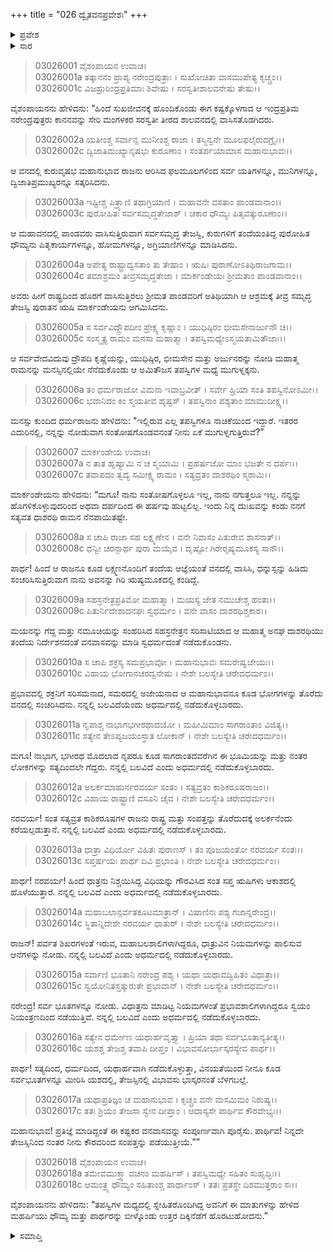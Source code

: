 +++
title = "026 ದ್ವೈತವನಪ್ರವೇಶಃ"
+++

<details><summary>ಪ್ರವೇಶ</summary>


।।   ಓಂ ಓಂ ನಮೋ ನಾರಾಯಣಾಯ।।   ಶ್ರೀ ವೇದವ್ಯಾಸಾಯ ನಮಃ ।।

ಶ್ರೀ ಕೃಷ್ಣದ್ವೈಪಾಯನ ವೇದವ್ಯಾಸ ವಿರಚಿತ  

**ಶ್ರೀ ಮಹಾಭಾರತ**

**ಆರಣ್ಯಕ ಪರ್ವ**

**ಕೈರಾತ ಪರ್ವ**

**ಅಧ್ಯಾಯ 26**

</details>


<details><summary>ಸಾರ</summary>

ಸರಸ್ವತೀ ತೀರದ ಶಾಲವನದಲ್ಲಿ ವಾಸಿಸುತ್ತಿರುವಾಗ ಯಧಿಷ್ಠಿರನನ್ನು ಕಾಣಲು ಮುನಿ ಮಾರ್ಕಂಡೇಯನು ಆಗಮಿಸಿದ್ದುದು (1-4). ಮುನಿಯು ಪಾಂಡವರನ್ನು ನೋಡಿ ಮುನಿಯು ಮುಗುಳ್ನಕ್ಕಿದುದು (5); ಯುಧಿಷ್ಠಿರನು ಕಾರಣವನ್ನು ಕೇಳಿದುದು (6). ಶ್ರೀರಾಮನನ್ನು ನೆನಪಿಸಿಕೊಂಡು ಮುಗುಳ್ನಕ್ಕೆನೆಂದೂ, ಬಲವಿದೆಯೆಂದು ಅಧರ್ಮದಲ್ಲಿ ನಡೆದುಕೊಳ್ಳಬಾರದೆಂದೂ ಮಾರ್ಕಂಡೇಯನು ಹೇಳಿ ಹೊರಟುಹೋದುದು (7-19).

</details>


> 03026001 ವೈಶಂಪಾಯನ ಉವಾಚ।  
03026001a ತತ್ಕಾನನಂ ಪ್ರಾಪ್ಯ ನರೇಂದ್ರಪುತ್ರಾಃ ।
	ಸುಖೋಚಿತಾ ವಾಸಮುಪೇತ್ಯ ಕೃಚ್ಚ್ರಂ।।  
> 03026001c ವಿಜಹ್ರುರಿಂದ್ರಪ್ರತಿಮಾಃ ಶಿವೇಷು ।
	ಸರಸ್ವತೀಶಾಲವನೇಷು ತೇಷು।।   

ವೈಶಂಪಾಯನನು ಹೇಳಿದನು: “ಹಿಂದೆ ಸುಖಜೀವನಕ್ಕೆ ಹೊಂದಿಕೊಂಡು ಈಗ ಕಷ್ಟಕ್ಕೊಳಗಾದ ಆ ಇಂದ್ರಪ್ರತಿಮ ನರೇಂದ್ರಪುತ್ರರು ಕಾನನವನ್ನು ಸೇರಿ ಮಂಗಳಕರ ಸರಸ್ವತೀ ತೀರದ ಶಾಲವನದಲ್ಲಿ ವಾಸಿಸತೊಡಗಿದರು.

> 03026002a ಯತೀಂಶ್ಚ ಸರ್ವಾನ್ಸ ಮುನೀಂಶ್ಚ ರಾಜಾ ।
	ತಸ್ಮಿನ್ವನೇ ಮೂಲಫಲೈರುದಗ್ರೈಃ।।   
> 03026002c ದ್ವಿಜಾತಿಮುಖ್ಯಾನೃಷಭಃ ಕುರೂಣಾಂ ।
	ಸಂತರ್ಪಯಾಮಾಸ ಮಹಾನುಭಾವಃ।।  

ಆ ವನದಲ್ಲಿ ಕುರುವೃಷಭ ಮಹಾನುಭಾವ ರಾಜನು ಆರಿಸಿದ ಫಲಮೂಲಗಳಿಂದ ಸರ್ವ ಯತಿಗಳನ್ನೂ, ಮುನಿಗಳನ್ನೂ, ದ್ವಿಜಾತಿಪ್ರಮುಖ್ಯರನ್ನೂ ಸತ್ಕರಿಸಿದನು.

> 03026003a ಇಷ್ಟೀಶ್ಚ ಪಿತ್ರ್ಯಾಣಿ ತಥಾಗ್ರಿಯಾಣಿ ।
	ಮಹಾವನೇ ವಸತಾಂ ಪಾಂಡವಾನಾಂ।।  
> 03026003c ಪುರೋಹಿತಃ ಸರ್ವಸಮೃದ್ಧತೇಜಾಶ್ ।
	ಚಕಾರ ಧೌಮ್ಯಃ ಪಿತೃವತ್ಕುರೂಣಾಂ।।  

ಆ ಮಹಾವನದಲ್ಲಿ ಪಾಂಡವರು ವಾಸಿಸುತ್ತಿರುವಾಗ ಸರ್ವಸಮೃದ್ಧ ತೇಜಸ್ವಿ, ಕುರುಗಳಿಗೆ ತಂದೆಯಂತಿದ್ದ ಪುರೋಹಿತ ಧೌಮ್ಯನು ಪಿತೃಕಾರ್ಯಗಳನ್ನೂ, ಹೋಮಗಳನ್ನೂ, ಅಗ್ರಿಯಾಣಿಗಳನ್ನೂ ಮಾಡಿಸಿದನು.

> 03026004a ಅಪೇತ್ಯ ರಾಷ್ಟ್ರಾದ್ವಸತಾಂ ತು ತೇಷಾಂ ।
	ಋಷಿಃ ಪುರಾಣೋಽತಿಥಿರಾಜಗಾಮ।।  
> 03026004c ತಮಾಶ್ರಮಂ ತೀವ್ರಸಮೃದ್ಧತೇಜಾ ।
	ಮಾರ್ಕಂಡೇಯಃ ಶ್ರೀಮತಾಂ ಪಾಂಡವಾನಾಂ।।  

ಅವರು ಹೀಗೆ ರಾಷ್ಟ್ರದಿಂದ ಹೊರಗೆ ವಾಸಿಸುತ್ತಿರಲು ಶ್ರೀಮತ ಪಾಂಡವರಿಗೆ ಅತಿಥಿಯಾಗಿ ಆ ಆಶ್ರಮಕ್ಕೆ ತೀವ್ರ ಸಮೃದ್ಧ ತೇಜಸ್ವಿ ಪುರಾತನ ಋಷಿ ಮಾರ್ಕಂಡೇಯನು ಆಗಮಿಸಿದನು.

> 03026005a ಸ ಸರ್ವವಿದ್ದ್ರೌಪದೀಂ ಪ್ರೇಕ್ಷ್ಯ ಕೃಷ್ಣಾಂ ।
	ಯುಧಿಷ್ಠಿರಂ ಭೀಮಸೇನಾರ್ಜುನೌ ಚ।।  
> 03026005c ಸಂಸ್ಮೃತ್ಯ ರಾಮಂ ಮನಸಾ ಮಹಾತ್ಮಾ ।
	ತಪಸ್ವಿಮಧ್ಯೇಽಸ್ಮಯತಾಮಿತೌಜಾಃ।।  

ಆ ಸರ್ವವೇದವಿದುವು ದ್ರೌಪದಿ ಕೃಷ್ಣೆಯನ್ನು, ಯುಧಿಷ್ಠಿರ, ಭೀಮಸೇನ ಮತ್ತು ಅರ್ಜುನರನ್ನು ನೋಡಿ ಮಹಾತ್ಮ ರಾಮನನ್ನು ಮನಸ್ಸಿನಲ್ಲಿಯೇ ನೆನೆದುಕೊಂಡು ಆ ಅಮಿತೌಜಸ ತಪಸ್ವಿಗಳ ಮಧ್ಯೆ ಮುಗುಳ್ನಕ್ಕನು.

> 03026006a ತಂ ಧರ್ಮರಾಜೋ ವಿಮನಾ ಇವಾಬ್ರವೀತ್ ।
	ಸರ್ವೇ ಹ್ರಿಯಾ ಸಂತಿ ತಪಸ್ವಿನೋಽಮೀ।।  
> 03026006c ಭವಾನಿದಂ ಕಿಂ ಸ್ಮಯತೀವ ಹೃಷ್ಟಸ್ ।
	ತಪಸ್ವಿನಾಂ ಪಶ್ಯತಾಂ ಮಾಮುದೀಕ್ಷ್ಯ।।  

ಮನಸ್ಸು ಕುಂದಿದ ಧರ್ಮರಾಜನು ಹೇಳಿದನು: "ಇಲ್ಲಿರುವ ಎಲ್ಲ ತಪಸ್ವಿಗಳೂ ನಾಚಿಕೆಯಿಂದ ಇದ್ದಾರೆ. ಇತರರ ಎದುರಿನಲ್ಲಿ, ನನ್ನನ್ನು ನೋಡುವಾಗ ಸಂತೋಷಗೊಂಡವನಂತೆ ನೀನು ಏಕೆ ಮುಗುಳ್ನಗುತ್ತಿರುವೆ?”

> 03026007 ಮಾರ್ಕಂಡೇಯ ಉವಾಚ।  
03026007a ನ ತಾತ ಹೃಷ್ಯಾಮಿ ನ ಚ ಸ್ಮಯಾಮಿ ।
	ಪ್ರಹರ್ಷಜೋ ಮಾಂ ಭಜತೇ ನ ದರ್ಪಃ।।  
> 03026007c ತವಾಪದಂ ತ್ವದ್ಯ ಸಮೀಕ್ಷ್ಯ ರಾಮಂ ।
	ಸತ್ಯವ್ರತಂ ದಾಶರಥಿಂ ಸ್ಮರಾಮಿ।।  

ಮಾರ್ಕಂಡೇಯನು ಹೇಳಿದನು: “ಮಗೂ! ನಾನು ಸಂತೋಷಗೊಳ್ಳಲೂ ಇಲ್ಲ, ನಾನು ನಗುತ್ತಲೂ ಇಲ್ಲ. ನನ್ನನ್ನು ಹೊಗಳಿಕೊಳ್ಳುವುದರಿಂದ ಅಥವಾ ದರ್ಪದಿಂದ ಈ ಹರ್ಷವು ಹುಟ್ಟಲಿಲ್ಲ. ಇಂದು ನಿನ್ನ ದುಃಖವನ್ನು ಕಂಡು ನನಗೆ ಸತ್ಯವತ ಧಾಶರಥಿ ರಾಮನ ನೆನಪಾಯಿತಷ್ಟೇ.

> 03026008a ಸ ಚಾಪಿ ರಾಜಾ ಸಹ ಲಕ್ಷ್ಮಣೇನ ।
	ವನೇ ನಿವಾಸಂ ಪಿತುರೇವ ಶಾಸನಾತ್।।  
> 03026008c ಧನ್ವೀ ಚರನ್ಪಾರ್ಥ ಪುರಾ ಮಯೈವ ।
	ದೃಷ್ಟೋ ಗಿರೇರೃಷ್ಯಮೂಕಸ್ಯ ಸಾನೌ।।  

ಪಾರ್ಥ! ಹಿಂದೆ ಆ ರಾಜನೂ ಕೂಡ ಲಕ್ಷ್ಮಣನೊಂದಿಗೆ ತಂದೆಯ ಆಜ್ಞೆಯಂತೆ ವನದಲ್ಲಿ ವಾಸಿಸಿ, ಧನ್ನುಸ್ಸನ್ನು ಹಿಡಿದು ಸಂಚರಿಸಿಸುತ್ತಿರುವಾಗ ನಾನು ಅವನನ್ನು ಗಿರಿ ಋಷ್ಯಮೂಕದಲ್ಲಿ ಕಂಡಿದ್ದೆ.

> 03026009a ಸಹಸ್ರನೇತ್ರಪ್ರತಿಮೋ ಮಹಾತ್ಮಾ ।
	ಮಯಸ್ಯ ಜೇತ ನಮುಚೇಶ್ಚ ಹಂತಾ।।  
> 03026009c ಪಿತುರ್ನಿದೇಶಾದನಘಃ ಸ್ವಧರ್ಮಂ ।
	ವನೇ ವಾಸಂ ದಾಶರಥಿಶ್ಚಕಾರ।।  

ಮಯನನ್ನು ಗೆದ್ದ ಮತ್ತು ನಮೂಚಿಯನ್ನು ಸಂಹರಿಸಿದ ಸಹಸ್ರನೇತ್ರನ ಸರಿಸಾಟಿಯಾದ ಆ ಮಹಾತ್ಮ ಅನಘ ದಾಶರಥಿಯು ತಂದೆಯ ನಿರ್ದೇಶನದಂತೆ ವನವಾಸವನ್ನು ಮಾಡಿ ಸ್ವಧರ್ಮದಂತೆ ನಡೆದುಕೊಂಡನು.

> 03026010a ಸ ಚಾಪಿ ಶಕ್ರಸ್ಯ ಸಮಪ್ರಭಾವೋ ।
	ಮಹಾನುಭಾವಃ ಸಮರೇಷ್ವಜೇಯಃ।।   
> 03026010c ವಿಹಾಯ ಭೋಗಾನಚರದ್ವನೇಷು ।
	ನೇಶೇ ಬಲಸ್ಯೇತಿ ಚರೇದಧರ್ಮಂ।।  

ಪ್ರಭಾವದಲ್ಲಿ ಶಕ್ರನಿಗೆ ಸರಿಸಮನಾದ, ಸಮರದಲ್ಲಿ ಅಜೇಯನಾದ ಆ ಮಹಾನುಭಾವನೂ ಕೂಡ ಭೋಗಗಳನ್ನು ತೊರೆದು ವನದಲ್ಲಿ ಸಂಚರಿಸಿದನು. ನನ್ನಲ್ಲಿ ಬಲವಿದೆಯೆಂದು ಅಧರ್ಮದಲ್ಲಿ ನಡೆದುಕೊಳ್ಳಬಾರದು.

> 03026011a ನೃಪಾಶ್ಚ ನಾಭಾಗಭಗೀರಥಾದಯೋ ।
	ಮಹೀಮಿಮಾಂ ಸಾಗರಾಂತಾಂ ವಿಜಿತ್ಯ।।  
> 03026011c ಸತ್ಯೇನ ತೇಽಪ್ಯಜಯಂಸ್ತಾತ ಲೋಕಾನ್ ।
	ನೇಶೇ ಬಲಸ್ಯೇತಿ ಚರೇದಧರ್ಮಂ।।  

ಮಗೂ! ನಾಭಾಗ, ಭಗೀರಥ ಮೊದಲಾದ ನೃಪರೂ ಕೂಡ ಸಾಗರಾಂತದವರೆಗಿನ ಈ ಭೂಮಿಯನ್ನು ಮತ್ತು ನಂತರ ಲೋಕಗಳನ್ನು ಸತ್ಯದಿಂದಲೇ ಗೆದ್ದರು. ನನ್ನಲ್ಲಿ ಬಲವಿದೆ ಎಂದು ಅಧರ್ಮದಲ್ಲಿ ನಡೆದುಕೊಳ್ಳಬಾರದು.

> 03026012a ಅಲರ್ಕಮಾಹುರ್ನರವರ್ಯ ಸಂತಂ ।
	ಸತ್ಯವ್ರತಂ ಕಾಶಿಕರೂಷರಾಜಂ।।  
> 03026012c ವಿಹಾಯ ರಾಷ್ಟ್ರಾಣಿ ವಸೂನಿ ಚೈವ ।
	ನೇಶೇ ಬಲಸ್ಯೇತಿ ಚರೇದಧರ್ಮಂ।।  

ನರವರ್ಯ! ಸಂತ ಸತ್ಯವ್ರತ ಕಾಶಿಕರೂಷಗಳ ರಾಜನು ರಾಷ್ಟ್ರ ಮತ್ತು ಸಂಪತ್ತನ್ನು ತೊರೆದುದಕ್ಕೆ ಅಲರ್ಕನೆಂದು ಕರೆಯಲ್ಪಡುತ್ತಾನೆ. ನನ್ನಲ್ಲಿ ಬಲವಿದೆ ಎಂದು ಅಧರ್ಮದಲ್ಲಿ ನಡೆದುಕೊಳ್ಳಬಾರದು.

> 03026013a ಧಾತ್ರಾ ವಿಧಿರ್ಯೋ ವಿಹಿತಃ ಪುರಾಣಸ್ ।
	ತಂ ಪೂಜಯಂತೋ ನರವರ್ಯ ಸಂತಃ।।  
> 03026013c ಸಪ್ತರ್ಷಯಃ ಪಾರ್ಥ ದಿವಿ ಪ್ರಭಾಂತಿ ।
	ನೇಶೇ ಬಲಸ್ಯೇತಿ ಚರೇದಧರ್ಮಂ।।   

ಪಾರ್ಥ! ನರವರ್ಯ! ಹಿಂದೆ ಧಾತ್ರನು ನಿಶ್ಚಯಿಸಿದ್ದ ವಿಧಿಯನ್ನು ಗೌರವಿಸಿದ ಸಂತ ಸಪ್ತ ಋಷಿಗಳು ಆಕಾಶದಲ್ಲಿ ಹೊಳೆಯುತ್ತಾರೆ. ನನ್ನಲ್ಲಿ ಬಲವಿದೆ ಎಂದು ಅಧರ್ಮದಲ್ಲಿ ನಡೆದುಕೊಳ್ಳಬಾರದು.

> 03026014a ಮಹಾಬಲಾನ್ಪರ್ವತಕೂಟಮಾತ್ರಾನ್ ।
	ವಿಷಾಣಿನಃ ಪಶ್ಯ ಗಜಾನ್ನರೇಂದ್ರ।।  
> 03026014c ಸ್ಥಿತಾನ್ನಿದೇಶೇ ನರವರ್ಯ ಧಾತುರ್ ।
	ನೇಶೇ ಬಲಸ್ಯೇತಿ ಚರೇದಧರ್ಮಂ।।  

ರಾಜನ್! ಪರ್ವತ ಶಿಖರಗಳಂತೆ ಇರುವ, ಮಹಾಬಲಶಾಲಿಗಳಾಗಿದ್ದರೂ, ಧಾತ್ರುವಿನ ನಿಯಮಗಳನ್ನು ಪಾಲಿಸುವ ಆನೆಗಳನ್ನು ನೋಡು. ನನ್ನಲ್ಲಿ ಬಲವಿದೆ ಎಂದು ಅಧರ್ಮದಲ್ಲಿ ನಡೆದುಕೊಳ್ಳಬಾರದು.

> 03026015a ಸರ್ವಾಣಿ ಭೂತಾನಿ ನರೇಂದ್ರ ಪಶ್ಯ ।
	ಯಥಾ ಯಥಾವದ್ವಿಹಿತಂ ವಿಧಾತ್ರಾ।।  
> 03026015c ಸ್ವಯೋನಿತಸ್ತತ್ಕುರುತೇ ಪ್ರಭಾವಾನ್ ।
	ನೇಶೇ ಬಲಸ್ಯೇತಿ ಚರೇದಧರ್ಮಂ।।  

ನರೇಂದ್ರ! ಸರ್ವ ಭೂತಗಳನ್ನೂ ನೋಡು. ವಿಧಾತ್ರನು ಮಾಡಿಟ್ಟ ನಿಯಮಗಳಂತೆ ಪ್ರಭಾವಶಾಲಿಗಳಾಗಿದ್ದರೂ ಸ್ವಯಂ ನಿಯಂತ್ರಣದಿಂದ ನಡೆಯುತ್ತಿವೆ. ನನ್ನಲ್ಲಿ ಬಲವಿದೆ ಎಂದು ಅಧರ್ಮದಲ್ಲಿ ನಡೆದುಕೊಳ್ಳಬಾರದು.

> 03026016a ಸತ್ಯೇನ ಧರ್ಮೇಣ ಯಥಾರ್ಹವೃತ್ತ್ಯಾ ।
	ಹ್ರಿಯಾ ತಥಾ ಸರ್ವಭೂತಾನ್ಯತೀತ್ಯ।।  
> 03026016c ಯಶಶ್ಚ ತೇಜಶ್ಚ ತವಾಪಿ ದೀಪ್ತಂ ।
	ವಿಭಾವಸೋರ್ಭಾಸ್ಕರಸ್ಯೇವ ಪಾರ್ಥ।।  

ಪಾರ್ಥ! ಸತ್ಯದಿಂದ, ಧರ್ಮದಿಂದ, ಯಥಾರ್ಹವಾಗಿ ನಡೆದುಕೊಳ್ಳುತ್ತಾ, ವಿನಯತೆಯಿಂದ ನೀನೂ ಕೂಡ ಸರ್ವಭೂತಗಳನ್ನೂ ಮೀರಿಸಿ ಯಶದಲ್ಲಿ, ತೇಜಸ್ಸಿನಲ್ಲಿ ವಿಭಾವಸು ಭಾಸ್ಕರನಂತೆ ಬೆಳಗಬಲ್ಲೆ.

> 03026017a ಯಥಾಪ್ರತಿಜ್ಞಂ ಚ ಮಹಾನುಭಾವ ।
	ಕೃಚ್ಚ್ರಂ ವನೇ ವಾಸಮಿಮಂ ನಿರುಷ್ಯ।।  
> 03026017c ತತಃ ಶ್ರಿಯಂ ತೇಜಸಾ ಸ್ವೇನ ದೀಪ್ತಾಂ ।
	ಆದಾಸ್ಯಸೇ ಪಾರ್ಥಿವ ಕೌರವೇಭ್ಯಃ।।  

ಮಹಾನುಭಾವ! ಪ್ರತಿಜ್ಞೆ ಮಾಡಿದ್ದಂತೆ ಈ ಕಷ್ಟಕರ ವನವಾಸವನ್ನು ಸಂಪೂರ್ಣವಾಗಿ ಪೂರೈಸು. ಪಾರ್ಥಿವ! ನಿನ್ನದೇ ತೇಜಸ್ಸಿನಿಂದ ನಂತರ ನೀನು ಕೌರವರಿಂದ ಸಂಪತ್ತನ್ನು ಪಡೆಯುತ್ತೀಯೆ.””

> 03026018 ವೈಶಂಪಾಯನ ಉವಾಚ।  
03026018a ತಮೇವಮುಕ್ತ್ವಾ ವಚನಂ ಮಹರ್ಷಿಸ್ ।
	ತಪಸ್ವಿಮಧ್ಯೇ ಸಹಿತಂ ಸುಹೃದ್ಭಿಃ।।  
> 03026018c ಆಮಂತ್ರ್ಯ ಧೌಮ್ಯಂ ಸಹಿತಾಂಶ್ಚ ಪಾರ್ಥಾಂಸ್ ।
	ತತಃ ಪ್ರತಸ್ಥೇ ದಿಶಮುತ್ತರಾಂ ಸಃ।।  

ವೈಶಂಪಾಯನನು ಹೇಳಿದನು: “ತಪಸ್ವಿಗಳ ಮಧ್ಯದಲ್ಲಿ ಸ್ನೇಹಿತರೊಂದಿಗಿದ್ದ ಅವನಿಗೆ ಈ ಮಾತುಗಳನ್ನು ಹೇಳಿದ ಮಹರ್ಷಿಯು ಧೌಮ್ಯ ಮತ್ತು ಪಾರ್ಥರನ್ನು ಬೀಳ್ಕೊಂಡು ಉತ್ತರ ದಿಕ್ಕಿನೆಡೆಗೆ ಹೊರಟುಹೋದನು.”

<details><summary>ಸಮಾಪ್ತಿ</summary>


ಇತಿ ಶ್ರೀ ಮಹಾಭಾರತೇ ಆರಣ್ಯಕಪರ್ವಣಿ ಕೈರಾತಪರ್ವಣಿ ದ್ವೈತವನಪ್ರವೇಶೇ ಷಡ್‌ವಿಂಶೋಽಧ್ಯಾಯಃ।  
ಇದು ಶ್ರೀ ಮಹಾಭಾರತದಲ್ಲಿ ಆರಣ್ಯಕಪರ್ವದಲ್ಲಿ ಕೈರಾತಪರ್ವದಲ್ಲಿ ದ್ವೈತವನಪ್ರವೇಶದಲ್ಲಿ ಇಪ್ಪತ್ತಾರನೆಯ ಅಧ್ಯಾಯವು.


</details>
